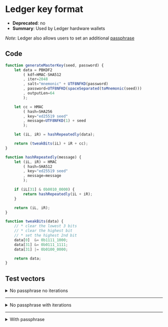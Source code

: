 # Ledger key format

- **Deprecated**: no
- **Summary**: Used by Ledger hardware wallets

*Note*: Ledger also allows users to set an additional [passphrase](https://support.ledger.com/hc/en-us/articles/115005214529-Advanced-passphrase-security)

## Code

```js
function generateMasterKey(seed, password) {
    let data = PBKDF2
        ( kdf=HMAC-SHA512
        , iter=2048
        , salt="mnemonic" + UTF8NFKD(password)
        , password=UTF8NFKD(spaceSeparated(toMnemonic(seed)))
        , outputLen=64
        );

    let cc = HMAC
        ( hash=SHA256
        , key="ed25519 seed"
        , message=UTF8NFKD(1) + seed
        );

    let (iL, iR) = hashRepeatedly(data);

    return (tweakBits(iL) + iR + cc);
}

function hashRepeatedly(message) {
    let (iL, iR) = HMAC
        ( hash=SHA512
        , key="ed25519 seed"
        , message=message
        );

    if (iL[31] & 0b0010_0000) { 
        return hashRepeatedly(iL + iR);
    }

    return (iL, iR);
}

function tweakBits(data) {
    // * clear the lowest 3 bits
    // * clear the highest bit
    // * set the highest 2nd bit
    data[0]  &= 0b1111_1000;
    data[31] &= 0b0111_1111;
    data[31] |= 0b0100_0000;

    return data;
}
```

## Test vectors

<details>
  <summary>No passphrase no iterations</summary>

  recovery phrase
  ```
  recall grace sport punch exhibit mad harbor stand obey short width stem awkward used stairs wool ugly trap season stove worth toward congress jaguar
  ```

  master key
  ```
  a08cf85b564ecf3b947d8d4321fb96d70ee7bb760877e371899b14e2ccf88658104b884682b57efd97decbb318a45c05a527b9cc5c2f64f7352935a049ceea60680d52308194ccef2a18e6812b452a5815fbd7f5babc083856919aaf668fe7e4
  ```
</details>

---

<details>
  <summary>No passphrase with iterations</summary>

  recovery phrase
  ```
  correct cherry mammal bubble want mandate polar hazard crater better craft exotic choice fun tourist census gap lottery neglect address glow carry old business
  ```

  master key
  ```
  1091f9fd9d2febbb74f08798490d5a5727eacb9aa0316c9eeecf1ff2cb5d8e55bc21db1a20a1d2df9260b49090c35476d25ecefa391baf3231e56699974bdd46652f8e7dd4f2a66032ed48bfdffa4327d371432917ad13909af5c47d0d356beb
  ```
</details>

---

<details>
  <summary>With passphrase</summary>

  recovery phrase
  ```
  abandon abandon abandon abandon abandon abandon abandon abandon abandon abandon abandon abandon abandon abandon abandon abandon abandon abandon abandon abandon abandon abandon abandon art
  ```

  passphrase
  ```
  foo (as utf8 bytes)
  ```

  master key
  ```
  f053a1e752de5c26197b60f032a4809f08bb3e5d90484fe42024be31efcba7578d914d3ff992e21652fee6a4d99f6091006938fac2c0c0f9d2de0ba64b754e92a4f3723f23472077aa4cd4dd8a8a175dba07ea1852dad1cf268c61a2679c3890
  ```
</details>

